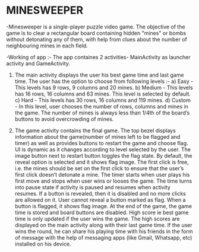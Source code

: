 # MINESWEEPER

-Minesweeper is a single-player puzzle video game. The objective of the game is to clear a rectangular board containing hidden "mines" or bombs without detonating any of them, with help from clues about the number of neighbouring mines in each field.

-Working of app :-
 The app containes 2 activities- MainActivity as launcher activity and GameActivity.
 1. The main activity displays the user his best game time and last game time.
    The user has the option to choose from following levels :-
     a) Easy - This levels has 9 rows, 9 columns and 20 mines.
     b) Medium - This levels has 16 rows, 16 columns and 63 mines. This level is selected by default.
     c) Hard - This levels has 30 rows, 16 columns and 119 mines.
     d) Custom - In this level, user chooses the number of rows, columns and mines in the game.
    The number of mines is always less than 1/4th of the board’s buttons to avoid overcrowding of mines.
   
 2. The game activity contains the final game. The top bezel displays information about the game(number   of   mines left to be flagged and timer) as well as provides buttons to restart the game and choose 	flag. UI is dynamic as it changes according to level selected by the user.
	The image button next to restart button toggles the flag state. By default, the reveal option is selected and it shows flag image.
	The first click is free, i.e. the mines should be set on the first click to ensure that the user’s first click doesn’t detonate a mine.
	The timer starts when user plays his first move and stops when user wins or looses the game. The time turns into pause state if activity is paused and resumes when activity resumes.
	If a button is revealed, then it is disabled and no more clicks are allowed on it. User cannot reveal a button marked as flag. When a button is flagged, it shows flag image.
	At the end of the game, the game time is stored and board buttons are disabled. High score ie best game time is only updated if the user wins the game. The high scores are displayed on the main activity along with their last game time.
	If the user wins the round, he can share his playing time with his friends in the form of message with the help of messaging apps (like Gmail, Whatsapp, etc) installed on his device.
	
